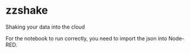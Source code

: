 # zzshake
Shaking your data into the cloud

For the notebook to run correctly, you need to import the json into Node-RED.
